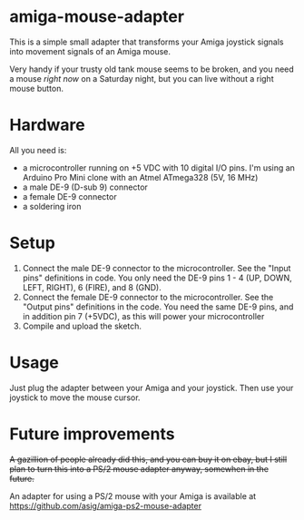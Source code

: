 # amiga-mouse-adapter

This is a simple small adapter that transforms your Amiga joystick signals
into movement signals of an Amiga mouse.

Very handy if your trusty old tank mouse seems to be broken, and you need
a mouse _right now_ on a Saturday night, but you can live without a right
mouse button.

# Hardware
All you need is:
- a microcontroller running on +5 VDC with 10 digital I/O pins. I'm using
  an Arduino Pro Mini clone with an Atmel ATmega328 (5V, 16 MHz)
- a male DE-9 (D-sub 9) connector
- a female DE-9 connector
- a soldering iron

# Setup
1) Connect the male DE-9 connector to the microcontroller. See the "Input pins"
   definitions in code. You only need the DE-9 pins 1 - 4 (UP, DOWN, LEFT, 
   RIGHT), 6 (FIRE), and 8 (GND).
2) Connect the female DE-9 connector to the microcontroller. See the "Output
   pins" definitions in the code. You need the same  DE-9 pins, and in addition
   pin 7 (+5VDC), as this will power your microcontroller
3) Compile and upload the sketch.

# Usage
Just plug the adapter between your Amiga and your joystick. Then use your 
joystick to move the mouse cursor.

# Future improvements
~~A gazillion of people already did this, and you can buy it on ebay, but I 
still plan to turn this into a PS/2 mouse adapter anyway, somewhen in the
future.~~

An adapter for using a PS/2 mouse with your Amiga is available at 
https://github.com/asig/amiga-ps2-mouse-adapter